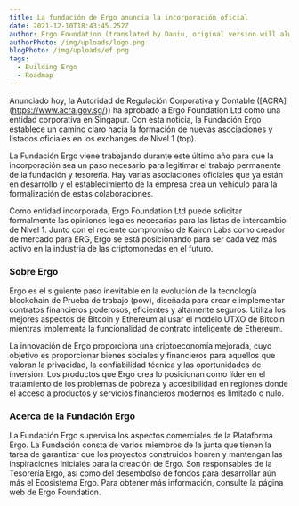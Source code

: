 ```yaml
---
title: La fundación de Ergo anuncia la incorporación oficial
date: 2021-12-10T18:43:45.252Z
author: Ergo Foundation (translated by Daniu, original version will always prevail)
authorPhoto: /img/uploads/logo.png
blogPhoto: /img/uploads/ef.png
tags:
  - Building Ergo
  - Roadmap
---
```

<!--StartFragment-->

Anunciado hoy, la Autoridad de Regulación Corporativa y Contable ([ACRA] (https://www.acra.gov.sg/)) ha aprobado a Ergo Foundation Ltd como una entidad corporativa en Singapur. Con esta noticia, la Fundación Ergo establece un camino claro hacia la formación de nuevas asociaciones y listados oficiales en los exchanges de Nivel 1 (top).



La Fundación Ergo viene trabajando durante este último año para que la incorporación sea un paso necesario para legitimar el trabajo permanente de la fundación y tesorería. Hay varias asociaciones oficiales que ya están en desarrollo y el establecimiento de la empresa crea un vehículo para la formalización de estas colaboraciones.



Como entidad incorporada, Ergo Foundation Ltd puede solicitar formalmente las opiniones legales necesarias para las listas de intercambio de Nivel 1. Junto con el reciente compromiso de Kairon Labs como creador de mercado para ERG, Ergo se está posicionando para ser cada vez más activo en la industria de las criptomonedas en el futuro.


### Sobre Ergo



Ergo es el siguiente paso inevitable en la evolución de la tecnología blockchain de Prueba de trabajo (pow), diseñada para crear e implementar contratos financieros poderosos, eficientes y altamente seguros. Utiliza los mejores aspectos de Bitcoin y Ethereum al usar el modelo UTXO de Bitcoin mientras implementa la funcionalidad de contrato inteligente de Ethereum.



La innovación de Ergo proporciona una criptoeconomía mejorada, cuyo objetivo es proporcionar bienes sociales y financieros para aquellos que valoran la privacidad, la confiabilidad técnica y las oportunidades de inversión. Los productos que Ergo crea lo posicionan como líder en el tratamiento de los problemas de pobreza y accesibilidad en regiones donde el acceso a productos y servicios financieros modernos es limitado o nulo.
 

### Acerca de la Fundación Ergo



La Fundación Ergo supervisa los aspectos comerciales de la Plataforma Ergo. La Fundación consta de varios miembros de la junta que tienen la tarea de garantizar que los proyectos construidos honren y mantengan las inspiraciones iniciales para la creación de Ergo. Son responsables de la Tesorería Ergo, así como del desembolso de fondos para desarrollar aún más el Ecosistema Ergo. Para obtener más información, consulte la página web de Ergo Foundation.


<!--EndFragment-->